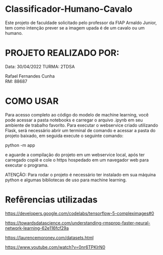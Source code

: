 # Classificador-Humano-Cavalo
Este projeto de faculdade solicitado pelo professor da FIAP Arnaldo Junior, tem como intenção prever se a imagem upada é de um cavalo ou um humano.

# PROJETO REALIZADO POR:
Data: 30/04/2022
TURMA: 2TDSA

Rafael Fernandes Cunha		
RM: 88687

# COMO USAR

Para acesso completo ao código do modelo de machine learning, você pode acessar a pasta notebooks e carregar o arquivo .ipynb em seu ambiente de trabalho favorito.
Para executar o webservice criado utilizando Flask, será necessário abrir um terminal de comando e acessar a pasta do projeto baixado, em seguida execute o seguinte comando:

python -m app

e aguarde a compilação do projeto em um webservice local, após ter carregado copiê e cole o https hospedado em um navegador web para executar o programa.

ATENÇÃO: Para rodar o projeto é necessário ter instalado em sua máquina python e algumas bibliotecas de uso para machine learning.

# Refêrencias utilizadas

https://developers.google.com/codelabs/tensorflow-5-compleximages#0

https://towardsdatascience.com/understanding-rmsprop-faster-neural-network-learning-62e116fcf29a

https://laurencemoroney.com/datasets.html

https://www.youtube.com/watch?v=0nr6TPKlrN0
